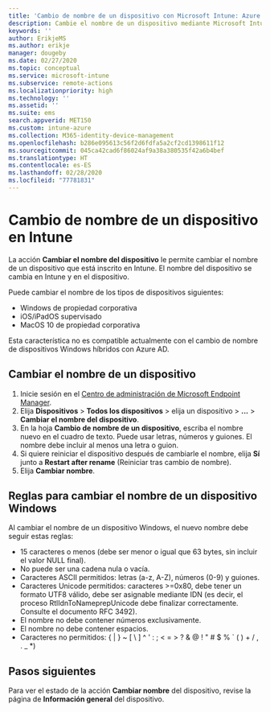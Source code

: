 ```yaml
---
title: 'Cambio de nombre de un dispositivo con Microsoft Intune: Azure | Microsoft Docs'
description: Cambie el nombre de un dispositivo mediante Microsoft Intune.
keywords: ''
author: ErikjeMS
ms.author: erikje
manager: dougeby
ms.date: 02/27/2020
ms.topic: conceptual
ms.service: microsoft-intune
ms.subservice: remote-actions
ms.localizationpriority: high
ms.technology: ''
ms.assetid: ''
ms.suite: ems
search.appverid: MET150
ms.custom: intune-azure
ms.collection: M365-identity-device-management
ms.openlocfilehash: b286e095613c56f2d6fdfa5a2cf2cd1398611f12
ms.sourcegitcommit: 045ca42cad6f86024af9a38a380535f42a6b4bef
ms.translationtype: HT
ms.contentlocale: es-ES
ms.lasthandoff: 02/28/2020
ms.locfileid: "77781831"
---
```

# <a name="rename-a-device-in-intune"></a>Cambio de nombre de un dispositivo en Intune

La acción **Cambiar el nombre del dispositivo** le permite cambiar el nombre de un dispositivo que está inscrito en Intune. El nombre del dispositivo se cambia en Intune y en el dispositivo.

Puede cambiar el nombre de los tipos de dispositivos siguientes:
- Windows de propiedad corporativa 
- iOS/iPadOS supervisado
- MacOS 10 de propiedad corporativa

Esta característica no es compatible actualmente con el cambio de nombre de dispositivos Windows híbridos con Azure AD.

## <a name="rename-a-device"></a>Cambiar el nombre de un dispositivo

1. Inicie sesión en el [Centro de administración de Microsoft Endpoint Manager](https://go.microsoft.com/fwlink/?linkid=2109431).
3. Elija **Dispositivos** > **Todos los dispositivos** > elija un dispositivo > **...**  > **Cambiar el nombre del dispositivo**.
4. En la hoja **Cambio de nombre de un dispositivo**, escriba el nombre nuevo en el cuadro de texto. Puede usar letras, números y guiones. El nombre debe incluir al menos una letra o guion.
5. Si quiere reiniciar el dispositivo después de cambiarle el nombre, elija **Sí** junto a **Restart after rename** (Reiniciar tras cambio de nombre).
6. Elija **Cambiar nombre**.

## <a name="windows-device-rename-rules"></a>Reglas para cambiar el nombre de un dispositivo Windows
Al cambiar el nombre de un dispositivo Windows, el nuevo nombre debe seguir estas reglas:
- 15 caracteres o menos (debe ser menor o igual que 63 bytes, sin incluir el valor NULL final).
- No puede ser una cadena nula o vacía.
- Caracteres ASCII permitidos: letras (a-z, A-Z), números (0-9) y guiones.
- Caracteres Unicode permitidos: caracteres >=0x80, debe tener un formato UTF8 válido, debe ser asignable mediante IDN (es decir, el proceso RtlIdnToNameprepUnicode debe finalizar correctamente. Consulte el documento RFC 3492).
- El nombre no debe contener números exclusivamente.
- El nombre no debe contener espacios.
- Caracteres no permitidos: { | } ~ [ \ ] ^ ' : ; < = > ? & @ ! " # $ % ` ( ) + / , . _ *)


## <a name="next-steps"></a>Pasos siguientes

Para ver el estado de la acción **Cambiar nombre** del dispositivo, revise la página de **Información general** del dispositivo.
